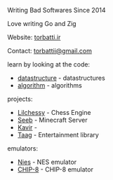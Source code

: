 Writing Bad Softwares Since 2014

Love writing Go and Zig

Website: [torbatti.ir](https://torbatti.ir)

Contact: [torbattii@gmail.com](mailto:torbattii@gmail.com)


learn by looking at the code:
- [datastructure](https://github.com/Torbatti/datastructure) - datastructures
- [algorithm](https://github.com/Torbatti/algorithm) - algorithms

projects:
- [Lilchessy](https://github.com/Torbatti/lilchessy) - Chess Engine
- [Seeb](https://github.com/Torbatti/seeb) - Minecraft Server
- [Kavir](https://github.com/Torbatti/kavir) -
- [Taag](https://github.com/Torbatti/taag) - Entertainment library

emulators:
- [Nies](https://github.com/Torbatti/nies) - NES emulator
- [CHIP-8](https://github.com/Torbatti/chip-8) - CHIP-8 emulator
<!--
- [SiNies](https://github.com/Torbatti/nies) - SNES emulator
- [GiBi](https://github.com/Torbatti/nies) - GB emulator
- [GiBiCi](https://github.com/Torbatti/nies) - GBC emulator
- [GiBiAi](https://github.com/Torbatti/nies) - GBA emulator
-->
